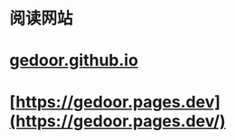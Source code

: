 # 阅读网站
# [gedoor.github.io](https://gedoor.github.io)
# [https://gedoor.pages.dev](https://gedoor.pages.dev/)
